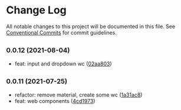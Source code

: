 # Change Log

All notable changes to this project will be documented in this file.
See [Conventional Commits](https://conventionalcommits.org) for commit guidelines.

## <small>0.0.12 (2021-08-04)</small>

* feat: input and dropdown wc ([02aa803](https://github.com/gmahechas/erp/commit/02aa803))





## <small>0.0.11 (2021-07-25)</small>

* refactor: remove material, create some wc ([1a31ac8](https://github.com/gmahechas/erp/commit/1a31ac8))
* feat: web components ([4cd1973](https://github.com/gmahechas/erp/commit/4cd1973))
